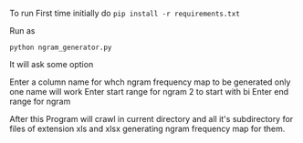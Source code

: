 To run First time initially do
`pip install -r requirements.txt`

Run as 

`python ngram_generator.py`

It will ask some option

Enter a column name for whch ngram frequency map to be generated only one name will work
Enter start range for ngram 2 to start with bi
Enter end range for ngram 

After this Program will crawl in current directory and all it's subdirectory for files of  extension xls and xlsx generating ngram frequency map for them.